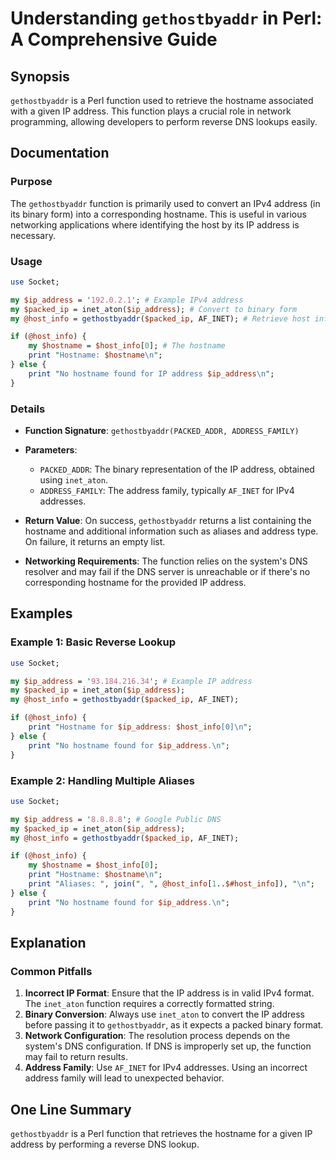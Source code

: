 <!--
Meta Description: # Understanding `gethostbyaddr` in Perl: A Comprehensive Guide ## Synopsis `gethostbyaddr` is a Perl function used to retrieve the hostname associated...
Meta Keywords: hostname, address, host_info, gethostbyaddr, ip_address
-->

# Understanding `gethostbyaddr` in Perl: A Comprehensive Guide

## Synopsis
`gethostbyaddr` is a Perl function used to retrieve the hostname associated with a given IP address. This function plays a crucial role in network programming, allowing developers to perform reverse DNS lookups easily.

## Documentation
### Purpose
The `gethostbyaddr` function is primarily used to convert an IPv4 address (in its binary form) into a corresponding hostname. This is useful in various networking applications where identifying the host by its IP address is necessary.

### Usage
```perl
use Socket;

my $ip_address = '192.0.2.1'; # Example IPv4 address
my $packed_ip = inet_aton($ip_address); # Convert to binary form
my @host_info = gethostbyaddr($packed_ip, AF_INET); # Retrieve host information

if (@host_info) {
    my $hostname = $host_info[0]; # The hostname
    print "Hostname: $hostname\n";
} else {
    print "No hostname found for IP address $ip_address\n";
}
```

### Details
- **Function Signature**: `gethostbyaddr(PACKED_ADDR, ADDRESS_FAMILY)`
- **Parameters**:
  - `PACKED_ADDR`: The binary representation of the IP address, obtained using `inet_aton`.
  - `ADDRESS_FAMILY`: The address family, typically `AF_INET` for IPv4 addresses.
  
- **Return Value**: On success, `gethostbyaddr` returns a list containing the hostname and additional information such as aliases and address type. On failure, it returns an empty list.

- **Networking Requirements**: The function relies on the system's DNS resolver and may fail if the DNS server is unreachable or if there's no corresponding hostname for the provided IP address.

## Examples
### Example 1: Basic Reverse Lookup
```perl
use Socket;

my $ip_address = '93.184.216.34'; # Example IP address
my $packed_ip = inet_aton($ip_address);
my @host_info = gethostbyaddr($packed_ip, AF_INET);

if (@host_info) {
    print "Hostname for $ip_address: $host_info[0]\n";
} else {
    print "No hostname found for $ip_address.\n";
}
```

### Example 2: Handling Multiple Aliases
```perl
use Socket;

my $ip_address = '8.8.8.8'; # Google Public DNS
my $packed_ip = inet_aton($ip_address);
my @host_info = gethostbyaddr($packed_ip, AF_INET);

if (@host_info) {
    my $hostname = $host_info[0];
    print "Hostname: $hostname\n";
    print "Aliases: ", join(", ", @host_info[1..$#host_info]), "\n";
} else {
    print "No hostname found for $ip_address.\n";
}
```

## Explanation
### Common Pitfalls
1. **Incorrect IP Format**: Ensure that the IP address is in valid IPv4 format. The `inet_aton` function requires a correctly formatted string.
2. **Binary Conversion**: Always use `inet_aton` to convert the IP address before passing it to `gethostbyaddr`, as it expects a packed binary format.
3. **Network Configuration**: The resolution process depends on the system's DNS configuration. If DNS is improperly set up, the function may fail to return results.
4. **Address Family**: Use `AF_INET` for IPv4 addresses. Using an incorrect address family will lead to unexpected behavior.

## One Line Summary
`gethostbyaddr` is a Perl function that retrieves the hostname for a given IP address by performing a reverse DNS lookup.